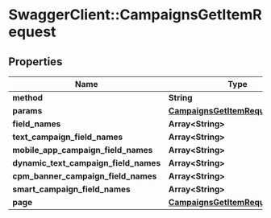 # SwaggerClient::CampaignsGetItemRequest

## Properties
Name | Type | Description | Notes
------------ | ------------- | ------------- | -------------
**method** | **String** |  | 
**params** | [**CampaignsGetItemRequestParams**](CampaignsGetItemRequestParams.md) |  | 
**field_names** | **Array&lt;String&gt;** |  | 
**text_campaign_field_names** | **Array&lt;String&gt;** |  | [optional] 
**mobile_app_campaign_field_names** | **Array&lt;String&gt;** |  | [optional] 
**dynamic_text_campaign_field_names** | **Array&lt;String&gt;** |  | [optional] 
**cpm_banner_campaign_field_names** | **Array&lt;String&gt;** |  | [optional] 
**smart_campaign_field_names** | **Array&lt;String&gt;** |  | [optional] 
**page** | [**CampaignsGetItemRequestPage**](CampaignsGetItemRequestPage.md) |  | [optional] 

